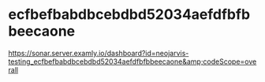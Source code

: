 # ecfbefbabdbcebdbd52034aefdfbfbbeecaone
https://sonar.server.examly.io/dashboard?id=neojarvis-testing_ecfbefbabdbcebdbd52034aefdfbfbbeecaone&amp;codeScope=overall
